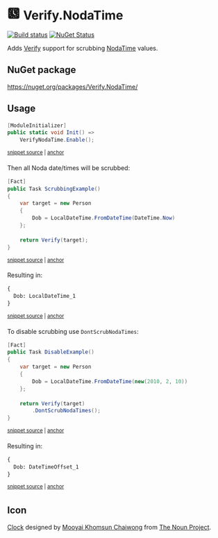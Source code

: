 # <img src="/src/icon.png" height="30px"> Verify.NodaTime

[![Build status](https://ci.appveyor.com/api/projects/status/ej794va900x9257f?svg=true)](https://ci.appveyor.com/project/SimonCropp/Verify-NodaTime)
[![NuGet Status](https://img.shields.io/nuget/v/Verify.NodaTime.svg)](https://www.nuget.org/packages/Verify.NodaTime/)

Adds [Verify](https://github.com/VerifyTests/Verify) support for scrubbing [NodaTime](https://nodatime.org/) values.


## NuGet package

https://nuget.org/packages/Verify.NodaTime/


## Usage

<!-- snippet: enable -->
<a id='snippet-enable'></a>
```cs
[ModuleInitializer]
public static void Init() =>
    VerifyNodaTime.Enable();
```
<sup><a href='/src/Tests/ModuleInitializer.cs#L3-L9' title='Snippet source file'>snippet source</a> | <a href='#snippet-enable' title='Start of snippet'>anchor</a></sup>
<!-- endSnippet -->

Then all Noda date/times will be scrubbed:

<!-- snippet: Example -->
<a id='snippet-example'></a>
```cs
[Fact]
public Task ScrubbingExample()
{
    var target = new Person
    {
        Dob = LocalDateTime.FromDateTime(DateTime.Now)
    };

    return Verify(target);
}
```
<sup><a href='/src/Tests/Tests.cs#L26-L39' title='Snippet source file'>snippet source</a> | <a href='#snippet-example' title='Start of snippet'>anchor</a></sup>
<!-- endSnippet -->

Resulting in:

<!-- snippet: Tests.ScrubbingExample.verified.txt -->
<a id='snippet-Tests.ScrubbingExample.verified.txt'></a>
```txt
{
  Dob: LocalDateTime_1
}
```
<sup><a href='/src/Tests/Tests.ScrubbingExample.verified.txt#L1-L3' title='Snippet source file'>snippet source</a> | <a href='#snippet-Tests.ScrubbingExample.verified.txt' title='Start of snippet'>anchor</a></sup>
<!-- endSnippet -->

To disable scrubbing use `DontScrubNodaTimes`:

<!-- snippet: Disable -->
<a id='snippet-disable'></a>
```cs
[Fact]
public Task DisableExample()
{
    var target = new Person
    {
        Dob = LocalDateTime.FromDateTime(new(2010, 2, 10))
    };

    return Verify(target)
        .DontScrubNodaTimes();
}
```
<sup><a href='/src/Tests/Tests.cs#L41-L55' title='Snippet source file'>snippet source</a> | <a href='#snippet-disable' title='Start of snippet'>anchor</a></sup>
<!-- endSnippet -->

Resulting in:

<!-- snippet: Tests.DisableExample.verified.txt -->
<a id='snippet-Tests.DisableExample.verified.txt'></a>
```txt
{
  Dob: DateTimeOffset_1
}
```
<sup><a href='/src/Tests/Tests.DisableExample.verified.txt#L1-L3' title='Snippet source file'>snippet source</a> | <a href='#snippet-Tests.DisableExample.verified.txt' title='Start of snippet'>anchor</a></sup>
<!-- endSnippet -->


## Icon

[Clock](https://thenounproject.com/term/clock/731041/) designed by [Mooyai Khomsun Chaiwong](https://thenounproject.com/mooyai/) from [The Noun Project](https://thenounproject.com/).
